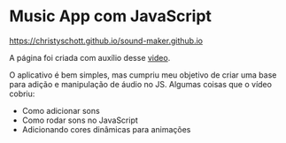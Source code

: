 # Music App com JavaScript

https://christyschott.github.io/sound-maker.github.io

A página foi criada com auxílio desse [video](https://www.youtube.com/watch?v=2VJlzeEVL8A).

O aplicativo é bem simples, mas cumpriu meu objetivo de criar uma base para adição e manipulação de áudio no JS. Algumas coisas que o vídeo cobriu:

- Como adicionar sons
- Como rodar sons no JavaScript
- Adicionando cores dinâmicas para animações
